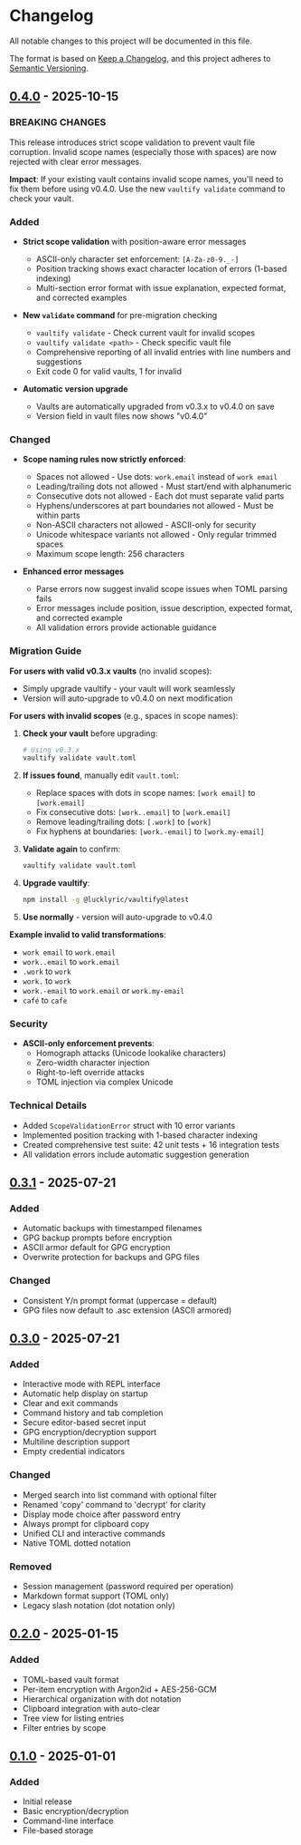 # Changelog

All notable changes to this project will be documented in this file.

The format is based on [Keep a Changelog](https://keepachangelog.com/en/1.0.0/),
and this project adheres to [Semantic Versioning](https://semver.org/spec/v2.0.0.html).

## [0.4.0] - 2025-10-15

### BREAKING CHANGES

This release introduces strict scope validation to prevent vault file corruption. Invalid scope names (especially those with spaces) are now rejected with clear error messages.

**Impact**: If your existing vault contains invalid scope names, you'll need to fix them before using v0.4.0. Use the new `vaultify validate` command to check your vault.

### Added

- **Strict scope validation** with position-aware error messages
  - ASCII-only character set enforcement: `[A-Za-z0-9._-]`
  - Position tracking shows exact character location of errors (1-based indexing)
  - Multi-section error format with issue explanation, expected format, and corrected examples

- **New `validate` command** for pre-migration checking
  - `vaultify validate` - Check current vault for invalid scopes
  - `vaultify validate <path>` - Check specific vault file
  - Comprehensive reporting of all invalid entries with line numbers and suggestions
  - Exit code 0 for valid vaults, 1 for invalid

- **Automatic version upgrade**
  - Vaults are automatically upgraded from v0.3.x to v0.4.0 on save
  - Version field in vault files now shows "v0.4.0"

### Changed

- **Scope naming rules now strictly enforced**:
  - Spaces not allowed - Use dots: `work.email` instead of `work email`
  - Leading/trailing dots not allowed - Must start/end with alphanumeric
  - Consecutive dots not allowed - Each dot must separate valid parts
  - Hyphens/underscores at part boundaries not allowed - Must be within parts
  - Non-ASCII characters not allowed - ASCII-only for security
  - Unicode whitespace variants not allowed - Only regular trimmed spaces
  - Maximum scope length: 256 characters

- **Enhanced error messages**
  - Parse errors now suggest invalid scope issues when TOML parsing fails
  - Error messages include position, issue description, expected format, and corrected example
  - All validation errors provide actionable guidance

### Migration Guide

**For users with valid v0.3.x vaults** (no invalid scopes):
- Simply upgrade vaultify - your vault will work seamlessly
- Version will auto-upgrade to v0.4.0 on next modification

**For users with invalid scopes** (e.g., spaces in scope names):

1. **Check your vault** before upgrading:
   ```bash
   # Using v0.3.x
   vaultify validate vault.toml
   ```

2. **If issues found**, manually edit `vault.toml`:
   - Replace spaces with dots in scope names: `[work email]` to `[work.email]`
   - Fix consecutive dots: `[work..email]` to `[work.email]`
   - Remove leading/trailing dots: `[.work]` to `[work]`
   - Fix hyphens at boundaries: `[work.-email]` to `[work.my-email]`

3. **Validate again** to confirm:
   ```bash
   vaultify validate vault.toml
   ```

4. **Upgrade vaultify**:
   ```bash
   npm install -g @lucklyric/vaultify@latest
   ```

5. **Use normally** - version will auto-upgrade to v0.4.0

**Example invalid to valid transformations**:
- `work email` to `work.email`
- `work..email` to `work.email`
- `.work` to `work`
- `work.` to `work`
- `work.-email` to `work.email` or `work.my-email`
- `café` to `cafe`

### Security

- **ASCII-only enforcement prevents**:
  - Homograph attacks (Unicode lookalike characters)
  - Zero-width character injection
  - Right-to-left override attacks
  - TOML injection via complex Unicode

### Technical Details

- Added `ScopeValidationError` struct with 10 error variants
- Implemented position tracking with 1-based character indexing
- Created comprehensive test suite: 42 unit tests + 16 integration tests
- All validation errors include automatic suggestion generation

## [0.3.1] - 2025-07-21

### Added
- Automatic backups with timestamped filenames
- GPG backup prompts before encryption
- ASCII armor default for GPG encryption
- Overwrite protection for backups and GPG files

### Changed
- Consistent Y/n prompt format (uppercase = default)
- GPG files now default to .asc extension (ASCII armored)

## [0.3.0] - 2025-07-21

### Added
- Interactive mode with REPL interface
- Automatic help display on startup
- Clear and exit commands
- Command history and tab completion
- Secure editor-based secret input
- GPG encryption/decryption support
- Multiline description support
- Empty credential indicators

### Changed
- Merged search into list command with optional filter
- Renamed 'copy' command to 'decrypt' for clarity
- Display mode choice after password entry
- Always prompt for clipboard copy
- Unified CLI and interactive commands
- Native TOML dotted notation

### Removed
- Session management (password required per operation)
- Markdown format support (TOML only)
- Legacy slash notation (dot notation only)

## [0.2.0] - 2025-01-15

### Added
- TOML-based vault format
- Per-item encryption with Argon2id + AES-256-GCM
- Hierarchical organization with dot notation
- Clipboard integration with auto-clear
- Tree view for listing entries
- Filter entries by scope

## [0.1.0] - 2025-01-01

### Added
- Initial release
- Basic encryption/decryption
- Command-line interface
- File-based storage

[0.4.0]: https://github.com/Lucklyric/vaultify/compare/v0.3.1...v0.4.0
[0.3.1]: https://github.com/Lucklyric/vaultify/compare/v0.3.0...v0.3.1
[0.3.0]: https://github.com/Lucklyric/vaultify/compare/v0.2.0...v0.3.0
[0.2.0]: https://github.com/Lucklyric/vaultify/compare/v0.1.0...v0.2.0
[0.1.0]: https://github.com/Lucklyric/vaultify/releases/tag/v0.1.0
